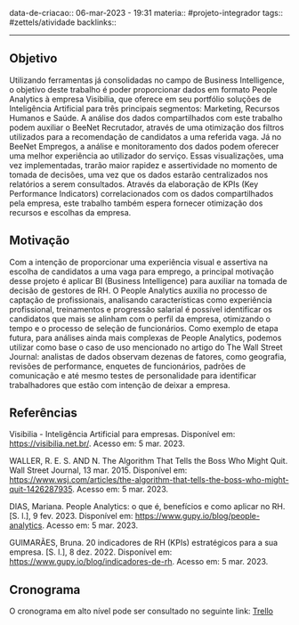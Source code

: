 data-de-criacao:: 06-mar-2023 - 19:31
materia:: #projeto-integrador
tags:: #zettels/atividade
backlinks::

---


## Objetivo

Utilizando ferramentas já consolidadas no campo de Business Intelligence, o objetivo deste trabalho é poder proporcionar dados em formato People Analytics à empresa Visibilia, que oferece em seu portfólio soluções de Inteligência Artificial para três principais segmentos: Marketing, Recursos Humanos e Saúde.
A análise dos dados compartilhados com este trabalho podem auxiliar o BeeNet Recrutador, através de uma otimização dos filtros utilizados para a recomendação de candidatos a uma referida vaga. Já no BeeNet Empregos, a análise e monitoramento dos dados podem oferecer uma melhor experiência ao utilizador do serviço.
Essas visualizações, uma vez implementadas, trarão maior rapidez e assertividade no momento de tomada de decisões, uma vez que os dados estarão centralizados nos relatórios a serem consultados. 
Através da elaboração de KPIs (Key Performance Indicators) correlacionados com os dados compartilhados pela empresa, este trabalho também espera fornecer otimização dos recursos e escolhas da empresa.

## Motivação
	
Com a intenção de proporcionar uma experiência visual e assertiva na escolha de candidatos a uma vaga para emprego, a principal motivação desse projeto é aplicar BI (Business Intelligence) para auxiliar na tomada de decisão de gestores de RH.
O People Analytics auxilia no processo de captação de profissionais, analisando características como experiência profissional, treinamentos e progressão salarial é possível identificar os candidatos que mais se alinham com o perfil da empresa, otimizando o tempo e o processo de seleção de funcionários. 
Como exemplo de etapa futura, para análises ainda mais complexas de People Analytics, podemos utilizar como base o caso de uso mencionado no artigo do The Wall Street Journal: analistas de dados observam dezenas de fatores, como geografia, revisões de performance, enquetes de funcionários, padrões de comunicação e até mesmo testes de personalidade para identificar trabalhadores que estão com intenção de deixar a empresa.

## Referências

Visibilia - Inteligência Artificial para empresas. Disponível em: https://visibilia.net.br/. Acesso em: 5 mar. 2023.

WALLER, R. E. S. AND N. The Algorithm That Tells the Boss Who Might Quit. Wall Street Journal, 13 mar. 2015. Disponível em: https://www.wsj.com/articles/the-algorithm-that-tells-the-boss-who-might-quit-1426287935. Acesso em: 5 mar. 2023.

DIAS, Mariana. People Analytics: o que é, benefícios e como aplicar no RH. [S. l.], 9 fev. 2023. Disponível em: https://www.gupy.io/blog/people-analytics. Acesso em: 5 mar. 2023.

GUIMARÃES, Bruna. 20 indicadores de RH (KPIs) estratégicos para a sua empresa. [S. l.], 8 dez. 2022. Disponível em: https://www.gupy.io/blog/indicadores-de-rh. Acesso em: 5 mar. 2023.

## Cronograma

O cronograma em alto nível pode ser consultado no seguinte link: [Trello](https://trello.com/invite/b/3hspO7B3/ATTI16a075c45cb279642b5e4f451e59ff8e36035D3B/people-analyticas-visibilia)